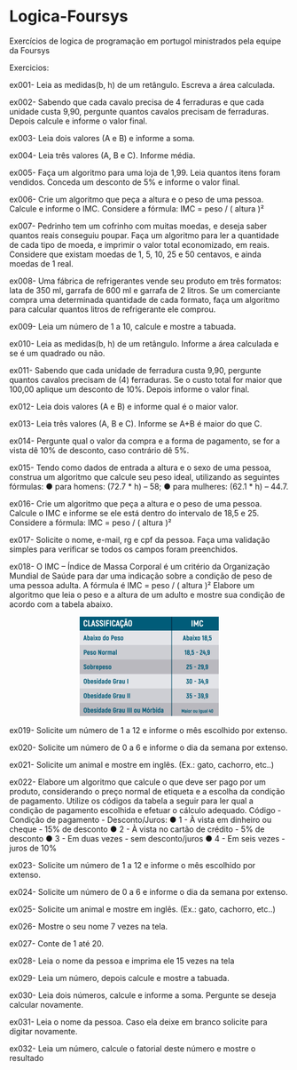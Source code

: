 # Logica-Foursys
Exercícios de logica de programação em portugol ministrados pela equipe da Foursys


Exercicios:

ex001- Leia as medidas(b, h) de um retângulo. Escreva a área calculada.

ex002- Sabendo que cada cavalo precisa de 4 ferraduras e que cada unidade custa 9,90, pergunte quantos
cavalos precisam de ferraduras. Depois calcule e informe o valor final.

ex003- Leia dois valores (A e B) e informe a soma.

ex004- Leia três valores (A, B e C). Informe média.

ex005- Faça um algoritmo para uma loja de 1,99. Leia quantos itens foram vendidos. Conceda um desconto de 5% e informe o valor final.

ex006- Crie um algoritmo que peça a altura e o peso de uma pessoa. Calcule e informe o IMC. Considere a fórmula: IMC = peso / ( altura )²

ex007- Pedrinho tem um cofrinho com muitas moedas, e deseja saber quantos reais conseguiu poupar. Faça um algoritmo para ler a quantidade de cada tipo de moeda, e imprimir o valor total economizado, em reais. Considere que existam moedas de 1, 5, 10, 25 e 50 centavos, e ainda moedas de 1 real.

ex008- Uma fábrica de refrigerantes vende seu produto em três formatos: lata de 350 ml, garrafa de 600 ml e garrafa de 2 litros. Se um comerciante compra uma determinada quantidade de cada formato, faça um algoritmo para calcular quantos litros de refrigerante ele comprou. 

ex009- Leia um número de 1 a 10, calcule e mostre a tabuada.

ex010- Leia as medidas(b, h) de um retângulo. Informe a área calculada e se é um quadrado ou não.

ex011- Sabendo que cada unidade de ferradura custa 9,90, pergunte quantos cavalos precisam de (4) ferraduras. Se o custo total for maior que 100,00 aplique um desconto de 10%. Depois informe o valor final.

ex012- Leia dois valores (A e B) e informe qual é o maior valor.

ex013- Leia três valores (A, B e C). Informe se A+B é maior do que C.

ex014- Pergunte qual o valor da compra e a forma de pagamento, se for a vista dê 10% de desconto, caso contrário dê 5%.

ex015- Tendo como dados de entrada a altura e o sexo de uma pessoa, construa um algoritmo que calcule seu peso ideal, utilizando as seguintes fórmulas:
● para homens: (72.7 * h) – 58;
● para mulheres: (62.1 * h) – 44.7.

ex016- Crie um algoritmo que peça a altura e o peso de uma pessoa. Calcule o IMC e informe se ele está dentro do intervalo de 18,5 e 25. Considere a fórmula: IMC = peso / ( altura )²

ex017- Solicite o nome, e-mail, rg e cpf da pessoa. Faça uma validação simples para verificar se todos os campos foram preenchidos.

ex018- O IMC – Índice de Massa Corporal é um critério da Organização Mundial de Saúde para dar uma indicação sobre a condição de peso de uma pessoa adulta. A fórmula é IMC = peso / ( altura )² Elabore um algoritmo que leia o peso e a altura de um adulto e mostre sua condição de acordo com a tabela abaixo.
<p align="center">
  <img src="https://github.com/renatorrocha/Logica-Foursys/blob/main/Tabela-IMC.png" alt="Tabela de classificação do IMC"/>
</p>

ex019- Solicite um número de 1 a 12 e informe o mês escolhido por extenso.

ex020- Solicite um número de 0 a 6 e informe o dia da semana por extenso.

ex021- Solicite um animal e mostre em inglês. (Ex.: gato, cachorro, etc..)

ex022- Elabore um algoritmo que calcule o que deve ser pago por um produto, considerando o preço normal de etiqueta e a escolha da condição de pagamento. Utilize os códigos da tabela a seguir para ler qual a condição de pagamento escolhida e efetuar o cálculo adequado.
Código - Condição de pagamento - Desconto/Juros:
● 1 - À vista em dinheiro ou cheque - 15% de desconto
● 2 - À vista no cartão de crédito - 5% de desconto
● 3 - Em duas vezes - sem desconto/juros
● 4 - Em seis vezes - juros de 10%

ex023- Solicite um número de 1 a 12 e informe o mês escolhido por extenso.

ex024- Solicite um número de 0 a 6 e informe o dia da semana por extenso.

ex025- Solicite um animal e mostre em inglês. (Ex.: gato, cachorro, etc..)

ex026- Mostre o seu nome 7 vezes na tela.

ex027- Conte de 1 até 20.

ex028- Leia o nome da pessoa e imprima ele 15 vezes na tela

ex029- Leia um número, depois calcule e mostre a tabuada.

ex030- Leia dois números, calcule e informe a soma. Pergunte se deseja calcular novamente.

ex031- Leia o nome da pessoa. Caso ela deixe em branco solicite para digitar novamente.

ex032- Leia um número, calcule o fatorial deste número e mostre o resultado